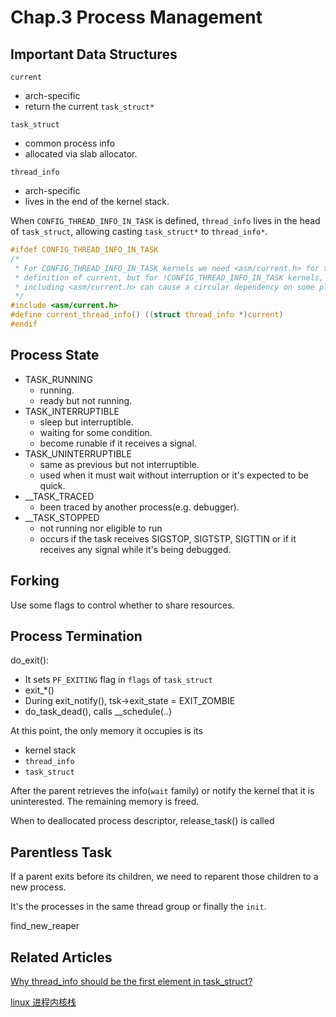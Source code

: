 # Chap.3 Process Management

## Important Data Structures

`current`
- arch-specific
- return the current `task_struct*`

`task_struct`
- common process info
- allocated via slab allocator.

`thread_info`
- arch-specific
- lives in the end of the kernel stack.

When `CONFIG_THREAD_INFO_IN_TASK` is defined, `thread_info` lives in the head of `task_struct`, allowing casting `task_struct*` to `thread_info*`.

```C
#ifdef CONFIG_THREAD_INFO_IN_TASK
/*
 * For CONFIG_THREAD_INFO_IN_TASK kernels we need <asm/current.h> for the
 * definition of current, but for !CONFIG_THREAD_INFO_IN_TASK kernels,
 * including <asm/current.h> can cause a circular dependency on some platforms.
 */
#include <asm/current.h>
#define current_thread_info() ((struct thread_info *)current)
#endif

```

## Process State

- TASK_RUNNING
    - running.
    - ready but not running.
- TASK_INTERRUPTIBLE
    - sleep but interruptible.
    - waiting for some condition.
    - become runable if it receives a signal.
- TASK_UNINTERRUPTIBLE
    - same as previous but not interruptible.
    - used when it must wait without interruption  or it's expected to be quick.
- __TASK_TRACED
    -  been traced by another process(e.g. debugger).
- __TASK_STOPPED
    - not running nor eligible to run
    - occurs if the task receives SIGSTOP, SIGTSTP, SIGTTIN or if it receives any signal while it's being debugged.


## Forking

Use some flags to control whether to share resources.

## Process Termination

do_exit():
- It sets `PF_EXITING` flag in `flags` of `task_struct`
- exit_*()
- During exit_notify(), tsk->exit_state = EXIT_ZOMBIE
- do_task_dead(), calls __schedule(..)

At this point, the only memory it occupies is its
- kernel stack
- `thread_info`
- `task_struct`

After the parent retrieves the info(`wait` family) or notify the kernel that it is uninterested. The remaining memory is freed.

When to deallocated process descriptor, release_task() is called



## Parentless Task
If a parent exits before its children, we need to reparent those children to a new process.

It's the processes in the same thread group or finally the `init`.

find_new_reaper

## Related Articles

[Why thread_info should be the first element in task_struct?](https://stackoverflow.com/questions/61886139/why-thread-info-should-be-the-first-element-in-task-struct)

[linux 进程内核栈](https://zhuanlan.zhihu.com/p/296750228)
